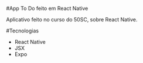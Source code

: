 #App To Do feito em React Native 

Aplicativo feito no curso do 50SC, sobre React Native.


#Tecnologias 

- React Native
- JSX
- Expo
